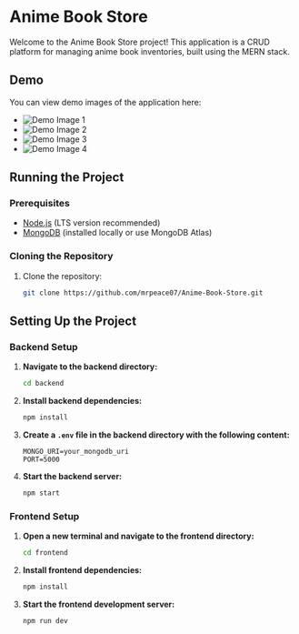 # Anime Book Store

Welcome to the Anime Book Store project! This application is a CRUD platform for managing anime book inventories, built using the MERN stack.

## Demo

You can view demo images of the application here:

- ![Demo Image 1](DEMO/D1)
- ![Demo Image 2](DEMO/D2)
- ![Demo Image 3](DEMO/D3)
- ![Demo Image 4](DEMO/D4)

## Running the Project

### Prerequisites

- [Node.js](https://nodejs.org/) (LTS version recommended)
- [MongoDB](https://www.mongodb.com/try/download/community) (installed locally or use MongoDB Atlas)

### Cloning the Repository

1. Clone the repository:

   ```bash
   git clone https://github.com/mrpeace07/Anime-Book-Store.git

## Setting Up the Project

### Backend Setup

1. **Navigate to the backend directory:**

    ```bash
    cd backend
    ```

2. **Install backend dependencies:**

    ```bash
    npm install
    ```

3. **Create a `.env` file in the backend directory with the following content:**

    ```env
    MONGO_URI=your_mongodb_uri
    PORT=5000
    ```

4. **Start the backend server:**

    ```bash
    npm start
    ```

### Frontend Setup

1. **Open a new terminal and navigate to the frontend directory:**

    ```bash
    cd frontend
    ```

2. **Install frontend dependencies:**

    ```bash
    npm install
    ```

3. **Start the frontend development server:**

    ```bash
    npm run dev
    ```
